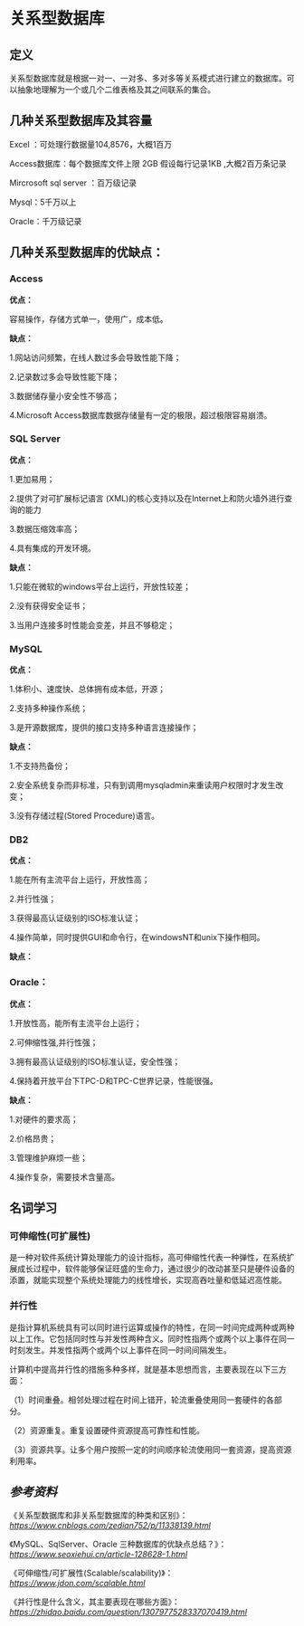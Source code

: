# 关系型数据库

## 定义

关系型数据库就是根据一对一、一对多、多对多等关系模式进行建立的数据库。可以抽象地理解为一个或几个二维表格及其之间联系的集合。

## 几种关系型数据库及其容量

Excel ：可处理行数据量104,8576，大概1百万

Access数据库：每个数据库文件上限 2GB 假设每行记录1KB ,大概2百万条记录

Mircrosoft sql server ：百万级记录

Mysql：5千万以上

Oracle：千万级记录

## 几种关系型数据库的优缺点：

### Access

**优点：**

容易操作，存储方式单一，使用广，成本低。

**缺点：**

1.网站访问频繁，在线人数过多会导致性能下降；

2.记录数过多会导致性能下降；

3.数据储存量小安全性不够高；

4.Microsoft Access数据库数据存储量有一定的极限，超过极限容易崩溃。

### SQL Server

**优点：**

1.更加易用；

2.提供了对可扩展标记语言 (XML)的核心支持以及在Internet上和防火墙外进行查询的能力

3.数据压缩效率高；

4.具有集成的开发环境。

**缺点：**

1.只能在微软的windows平台上运行，开放性较差；

2.没有获得安全证书；

3.当用户连接多时性能会变差，并且不够稳定；

### MySQL

**优点：**

1.体积小、速度快、总体拥有成本低，开源；

2.支持多种操作系统；

3.是开源数据库，提供的接口支持多种语言连接操作；


**缺点：**

1.不支持热备份；

2.安全系统复杂而非标准，只有到调用mysqladmin来重读用户权限时才发生改变；

3.没有存储过程(Stored Procedure)语言。

### DB2

**优点：**

1.能在所有主流平台上运行，开放性高；

2.并行性强；

3.获得最高认证级别的ISO标准认证；

4.操作简单，同时提供GUI和命令行，在windowsNT和unix下操作相同。

**缺点：**

### Oracle：

**优点：**

1.开放性高，能所有主流平台上运行；

2.可伸缩性强,并行性强；

3.拥有最高认证级别的ISO标准认证，安全性强；

4.保持着开放平台下TPC-D和TPC-C世界记录，性能很强。

**缺点：**

1.对硬件的要求高；

2.价格昂贵；

3.管理维护麻烦一些；

4.操作复杂，需要技术含量高。

## 名词学习

### 可伸缩性(可扩展性)

是一种对软件系统计算处理能力的设计指标，高可伸缩性代表一种弹性，在系统扩展成长过程中，软件能够保证旺盛的生命力，通过很少的改动甚至只是硬件设备的添置，就能实现整个系统处理能力的线性增长，实现高吞吐量和低延迟高性能。

### 并行性
是指计算机系统具有可以同时进行运算或操作的特性，在同一时间完成两种或两种以上工作。它包括同时性与并发性两种含义。同时性指两个或两个以上事件在同一时刻发生。并发性指两个或两个以上事件在同一时间间隔发生。

计算机中提高并行性的措施多种多样，就是基本思想而言，主要表现在以下三方面：

（1）时间重叠。相邻处理过程在时间上错开，轮流重叠使用同一套硬件的各部分。

（2）资源重复。重复设置硬件资源提高可靠性和性能。

（3）资源共享。让多个用户按照一定的时间顺序轮流使用同一套资源，提高资源利用率。 

## *参考资料*

《关系型数据库和非关系型数据库的种类和区别》：*https://www.cnblogs.com/zedian752/p/11338139.html*

《MySQL、SqlServer、Oracle 三种数据库的优缺点总结？》：*https://www.seoxiehui.cn/article-128628-1.html*

《可伸缩性/可扩展性(Scalable/scalability)》：*https://www.jdon.com/scalable.html*

《并行性是什么含义，其主要表现在哪些方面》：*https://zhidao.baidu.com/question/1307977528337070419.html*
